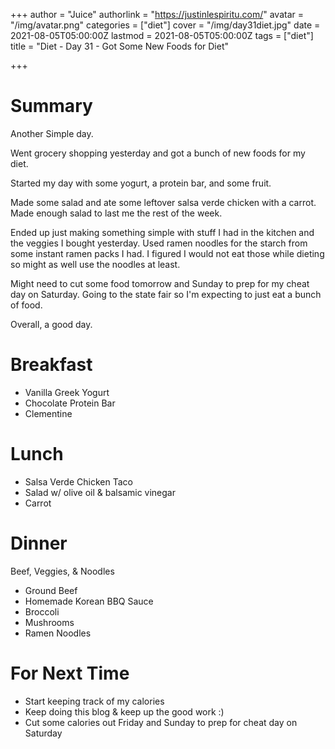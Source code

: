 +++
author = "Juice"
authorlink = "https://justinlespiritu.com/"
avatar = "/img/avatar.png"
categories = ["diet"]
cover = "/img/day31diet.jpg"
date = 2021-08-05T05:00:00Z
lastmod = 2021-08-05T05:00:00Z
tags = ["diet"]
title = "Diet - Day 31 - Got Some New Foods for Diet"

+++
# Summary

Another Simple day.

Went grocery shopping yesterday and got a bunch of new foods for my diet.  

Started my day with some yogurt, a protein bar, and some fruit.

Made some salad and ate some leftover salsa verde chicken with a carrot.  Made enough salad to last me the rest of the week.

Ended up just making something simple with stuff I had in the kitchen and the veggies I bought yesterday.  Used ramen noodles for the starch from some instant ramen packs I had.  I figured I would not eat those while dieting so might as well use the noodles at least.

Might need to cut some food tomorrow and Sunday to prep for my cheat day on Saturday.    Going to the state fair so I'm expecting to just eat a bunch of food.

Overall, a good day.

# Breakfast

* Vanilla Greek Yogurt
* Chocolate Protein Bar
* Clementine

# Lunch

* Salsa Verde Chicken Taco
* Salad w/ olive oil & balsamic vinegar
* Carrot

# Dinner

Beef, Veggies, & Noodles

* Ground Beef
* Homemade Korean BBQ Sauce
* Broccoli
* Mushrooms
* Ramen Noodles

# For Next Time

* Start keeping track of my calories
* Keep doing this blog & keep up the good work :)
* Cut some calories out Friday and Sunday to prep for cheat day on Saturday